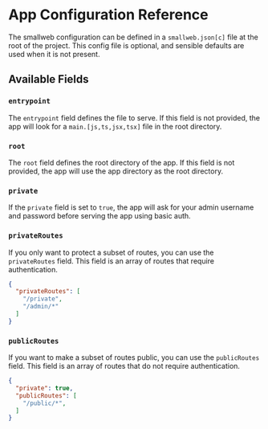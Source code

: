 # App Configuration Reference

The smallweb configuration can be defined in a `smallweb.json[c]` file at the root of the project. This config file is optional, and sensible defaults are used when it is not present.

## Available Fields

### `entrypoint`

The `entrypoint` field defines the file to serve. If this field is not provided, the app will look for a `main.[js,ts,jsx,tsx]` file in the root directory.

### `root`

The `root` field defines the root directory of the app. If this field is not provided, the app will use the app directory as the root directory.

### `private`

If the `private` field is set to `true`, the app will ask for your admin username and password before serving the app using basic auth.

### `privateRoutes`

If you only want to protect a subset of routes, you can use the `privateRoutes` field. This field is an array of routes that require authentication.

```json
{
  "privateRoutes": [
    "/private",
    "/admin/*"
  ]
}
```

### `publicRoutes`

If you want to make a subset of routes public, you can use the `publicRoutes` field. This field is an array of routes that do not require authentication.

```json
{
  "private": true,
  "publicRoutes": [
    "/public/*",
  ]
}
```
